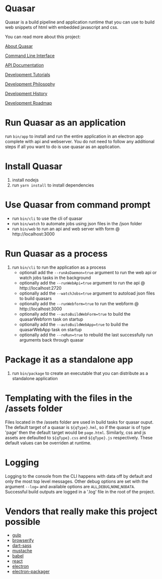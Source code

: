 # Quasar

Quasar is a build pipeline and application runtime that you can use to build web snippets of html with embedded javascript and css.

You can read more about this project:

[About Quasar](about/about.md)

[Command Line Interface](about/cli.md)

[API Documentation](about/scripts.md)

[Development Tutorials](about/development.md)

[Development Philosophy](about/philosophy.md)

[Development History](about/history.md)

[Development Roadmap](about/history.md)

# Run Quasar as an application

run `bin/app` to install and run the entire application in an electron app complete with api and webserver. You do not need to follow any additional steps if all you want to do is use quasar as an application.

# Install Quasar

1. install nodejs
2. run `yarn install` to install dependencies

# Use Quasar from command prompt

- run `bin/cli` to use the cli of quasar
- run `bin/watch` to automate jobs using json files in the /json folder
- run `bin/web` to run an api and web server with form @ http://localhost:3000

# Run Quasar as a process

1. run `bin/cli` to run the application as a process
   - optionall add the `--runAsDaemon=true` argument to run the web api or watch jobs tasks in the background
   - optionally add the `--runWebApi=true` argument to run the api @ http://localhost:2720
   - optionally add the `--watchJobs=true` argument to autoload json files to build quasars
   - optionally add the `--runWebform=true` to run the webform @ http://localhost:3000
   - optionally add the `--autoBuildWebForm=true` to build the quasarWebform task on startup
   - optionally add the `--autoBuildWebApp=true` to build the quasarWebApp task on startup
   - optionally add the `--reRun=true` to rebuild the last successfully run arguments back through quasar

# Package it as a standalone app

1. run `bin/package` to create an executable that you can distribute as a standalone application

# Templating with the files in the /assets folder

Files located in the /assets folder are used in build tasks for quasar ouput. The default target of a quasar is `${qType}.hml`, so if the quasar is of type 'page' then the default target would be `page.html`. Similarly, css and js assets are defaulted to `${qType}.css` and `${qType}.js` respectively. These default values can be overriden at runtime.

# Logging

Logging to the console from the CLI happens with data off by default and only the most top level messages. Other debug options are set with the argument `--log=` and available options are `ALL`,`DEBUG`,`NONE`,`NODATA`. Successful build outputs are logged in a '.log' file in the root of the project.

# Vendors that really make this project possible

- [gulp](https://github.com/gulpjs/gulp)
- [browserify](https://github.com/browserify/browserify)
- [dart-sass](https://github.com/sass/dart-sass)
- [mustache](https://github.com/janl/mustache.js)
- [babel](https://github.com/babel/babel)
- [react](https://github.com/facebook/react)
- [electron](https://github.com/electron/electron)
- [electron-packager](https://github.com/electron-userland/electron-packager)
